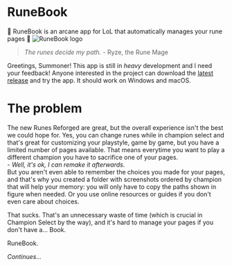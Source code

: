 # RuneBook
📖 RuneBook is an arcane app for LoL that automatically manages your rune pages 📜
![RuneBook logo](https://i.imgur.com/ZNuF0lE.png)
> *The runes decide my path.* - Ryze, the Rune Mage

Greetings, Summoner!
This app is still in *heavy* development and I need your feedback! Anyone interested in the project can download the [latest release](https://github.com/OrangeNote/RuneBook/releases/latest) and try the app. It should work on Windows and macOS.

# The problem
The new Runes Reforged are great, but the overall experience isn't the best we could hope for. Yes, you can change runes while in champion select and that's great for customizing your playstyle, game by game, but you have a limited number of pages available. That means everytime you want to play a different champion you have to sacrifice one of your pages.  
\- *Well, it's ok, I can remake it afterwards.*  
But you aren't even able to remember the choices you made for your pages, and that's why you created a folder with screenshots ordered by champion that will help your memory: you will only have to copy the paths shown in figure when needed. Or you use online resources or guides if you don't even care about choices.

That sucks. That's an unnecessary waste of time (which is crucial in Champion Select by the way), and it's hard to manage your pages if you don't have a... Book.

RuneBook.

*Continues...*
